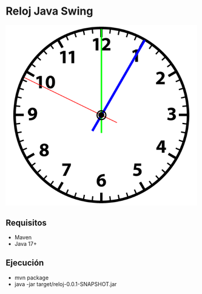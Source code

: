 # Reloj Java Swing

![alt text](https://raw.githubusercontent.com/jgrateron/reloj-java/main/src/main/resources/capture0000.png)

## Requisitos
* Maven
* Java 17+

## Ejecución 
* mvn package
* java -jar target/reloj-0.0.1-SNAPSHOT.jar
